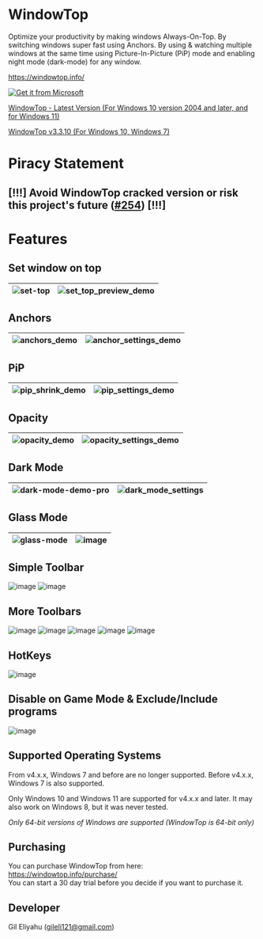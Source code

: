 # WindowTop

Optimize your productivity by making windows Always-On-Top. By switching windows super fast using Anchors. By using & watching multiple windows at the same time using Picture-In-Picture (PiP) mode and enabling night mode (dark-mode) for any window.

https://windowtop.info/

[![Get it from Microsoft](https://user-images.githubusercontent.com/17680514/127212538-33dcdab6-c3e2-4a13-97c6-d8cfa648b9dd.png)](https://apps.microsoft.com/store/detail/windowtop/9PG6GHB4CT57?hl=en-us&gl=us)

[WindowTop - Latest Version (For Windows 10 version 2004 and later, and for Windows 11)](https://github.com/gileli121/WindowTop/releases/latest) 

[WindowTop v3.3.10 (For Windows 10, Windows 7)](https://github.com/gileli121/WindowTop/releases/v3.3.10) 


# Piracy Statement
## [!!!] Avoid WindowTop cracked version or risk this project's future ([#254](https://github.com/BiGilSoft/WindowTop/issues/254)) [!!!] 

# Features

## Set window on top

| ![set-top](https://github.com/WindowTop/WindowTop-App/assets/17680514/43ed6dec-0f72-4b94-bddd-c0f8c16b7e4b) | ![set_top_preview_demo](https://user-images.githubusercontent.com/17680514/147696937-fb742ddf-6c2d-4da4-a265-dca29a6465d4.gif) |
|-------------------------------------------------------------------------------------------------------------|--------------------------------------------------------------------------------------------------------------------------------|

## Anchors

| ![anchors_demo](https://user-images.githubusercontent.com/17680514/148513474-4ddbeee7-3a34-4c6d-96cb-e2aae0934688.gif) | ![anchor_settings_demo  ](https://user-images.githubusercontent.com/17680514/148612345-13182b75-2b4a-49de-ba0f-44354ebaf2dd.gif) |
|-------------------------------------------------------------------------------------------------------------|--------------------------------------------------------------------------------------------------------------------------------|

## PiP
| ![pip_shrink_demo](https://user-images.githubusercontent.com/17680514/148619398-b3bae0bb-8585-47b8-be47-a63ed20ce699.gif) | ![pip_settings_demo](https://user-images.githubusercontent.com/17680514/148621655-c24821a5-69bb-4984-a03e-1d5a69efad21.gif) |
|-------------------------------------------------------------------------------------------------------------|--------------------------------------------------------------------------------------------------------------------------------|

## Opacity
| ![opacity_demo](https://user-images.githubusercontent.com/17680514/148622060-0b20c8f1-d087-44c6-8853-72f41babde0f.gif) | ![opacity_settings_demo](https://user-images.githubusercontent.com/17680514/148622026-136039fe-2a21-4341-a7cb-e9e8effe0dae.gif) |
|-------------------------------------------------------------------------------------------------------------|--------------------------------------------------------------------------------------------------------------------------------|

## Dark Mode
| ![dark-mode-demo-pro](https://user-images.githubusercontent.com/17680514/199317062-e3eb3eaf-e7b6-4c14-8774-4f5259d77569.gif) | ![dark_mode_settings](https://user-images.githubusercontent.com/17680514/148622213-f05f11f5-d4e6-4b5a-8c86-c98667d03f3f.gif) |
|-------------------------------------------------------------------------------------------------------------|--------------------------------------------------------------------------------------------------------------------------------|

## Glass Mode
| ![glass-mode](https://user-images.githubusercontent.com/17680514/199318670-d25565de-1816-47e0-ae5d-5e8855a84cf9.gif) | ![image](https://user-images.githubusercontent.com/17680514/199322258-39ab01ba-983b-43e0-8efd-6757a6279efa.png) |
|-------------------------------------------------------------------------------------------------------------|--------------------------------------------------------------------------------------------------------------------------------|

## Simple Toolbar
![image](https://user-images.githubusercontent.com/17680514/148622437-7b5a82ff-3cff-457c-a5a6-340369909ad4.png)
![image](https://user-images.githubusercontent.com/17680514/148622533-8f2e1b6a-1070-4a61-8905-5650984c445c.png)

## More Toolbars
![image](https://user-images.githubusercontent.com/17680514/148622571-89150de9-80ac-4295-b356-071bebf8d75e.png)
![image](https://user-images.githubusercontent.com/17680514/148622588-f99db27a-3ef0-439f-a024-3a17dd040b47.png)
![image](https://user-images.githubusercontent.com/17680514/148622623-a26a41c6-8611-4e28-b670-4a0063314827.png)
![image](https://user-images.githubusercontent.com/17680514/148622631-219d9215-4d62-4d0d-b1cc-0c6238600528.png)
![image](https://user-images.githubusercontent.com/17680514/148622647-cbcf7aa3-0c63-4c3a-b1d4-e0a5f633a2e4.png)

## HotKeys
![image](https://user-images.githubusercontent.com/17680514/148622776-8ba75053-4b99-4963-aa4b-fc12c9b57eda.png)

## Disable on Game Mode & Exclude/Include programs
![image](https://user-images.githubusercontent.com/17680514/148622891-e8e1af33-b5e4-4d9d-a22d-06fe394c3466.png)



## Supported Operating Systems
From v4.x.x, Windows 7 and before are no longer supported.
Before v4.x.x, Windows 7 is also supported.

Only Windows 10 and Windows 11 are supported for v4.x.x and later.
It may also work on Windows 8, but it was never tested.

*Only 64-bit versions of Windows are supported (WindowTop is 64-bit only)*

## Purchasing
You can purchase WindowTop from here:  
https://windowtop.info/purchase/  
You can start a 30 day trial before you decide if you want to purchase it.

## Developer
Gil Eliyahu (gileli121@gmail.com)


